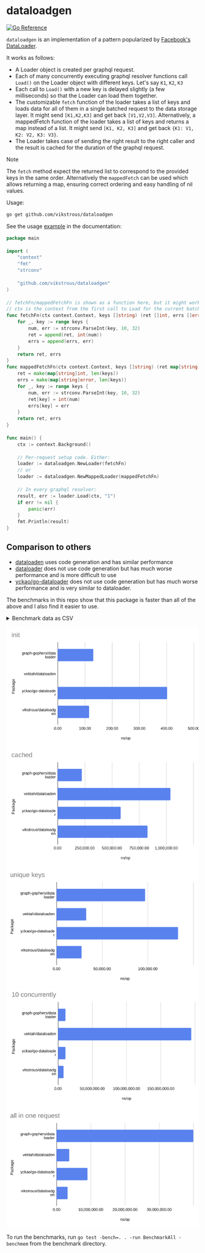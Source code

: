 # dataloadgen

[![Go Reference](https://pkg.go.dev/badge/github.com/vikstrous/dataloadgen.svg)](https://pkg.go.dev/github.com/vikstrous/dataloadgen)

`dataloadgen` is an implementation of a pattern popularized by [Facebook's DataLoader](https://github.com/graphql/dataloader).

It works as follows:
* A Loader object is created per graphql request.
* Each of many concurrently executing graphql resolver functions call `Load()` on the Loader object with different keys. Let's say `K1`, `K2`, `K3`
* Each call to `Load()` with a new key is delayed slightly (a few milliseconds) so that the Loader can load them together.
* The customizable `fetch` function of the loader takes a list of keys and loads data for all of them in a single batched request to the data storage layer. It might send `[K1,K2,K3]` and get back `[V1,V2,V3]`. Alternatively, a mappedFetch function of the loader takes a list of keys and returns a map instead of a list. It might send `[K1, K2, K3]` and get back `{K1: V1, K2: V2, K3: V3}`.
* The Loader takes case of sending the right result to the right caller and the result is cached for the duration of the graphql request.

> [!NOTE]
> The `fetch` method expect the returned list to correspond to the provided keys in the same order. Alternatively  the `mappedFetch` can be used which allows returning a map, ensuring correct ordering and easy handling of nil values.

Usage:

```sh
go get github.com/vikstrous/dataloadgen
```

See the usage [example](https://pkg.go.dev/github.com/vikstrous/dataloadgen#example-Loader) in the documentation:
```go
package main

import (
	"context"
	"fmt"
	"strconv"

	"github.com/vikstrous/dataloadgen"
)

// fetchFn/mappedFetchFn is shown as a function here, but it might work better as a method
// ctx is the context from the first call to Load for the current batch
func fetchFn(ctx context.Context, keys []string) (ret []int, errs []error) {
    for _, key := range keys {
        num, err := strconv.ParseInt(key, 10, 32)
        ret = append(ret, int(num))
        errs = append(errs, err)
    }
    return ret, errs
}
func mappedFetchFn(ctx context.Context, keys []string) (ret map[string]int, errs map[string]error) {
	ret = make(map[string]int, len(keys))
	errs = make(map[string]error, len(keys))
    for _, key := range keys {
        num, err := strconv.ParseInt(key, 10, 32)
        ret[key] = int(num)
        errs[key] = err
    }
    return ret, errs
}

func main() {
    ctx := context.Background()
	
    // Per-request setup code. Either:
    loader := dataloadgen.NewLoader(fetchFn)
    // or
    loader := dataloadgen.NewMappedLoader(mappedFetchFn)
	
    // In every graphql resolver:
    result, err := loader.Load(ctx, "1")
    if err != nil {
        panic(err)
    }
    fmt.Println(result)
}
```

## Comparison to others

* [dataloaden](https://github.com/vektah/dataloaden) uses code generation and has similar performance
* [dataloader](https://github.com/graph-gophers/dataloader) does not use code generation but has much worse performance and is more difficult to use
* [yckao/go-dataloader](https://github.com/yckao/go-dataloader) does not use code generation but has much worse performance and is very similar to dataloader.

The benchmarks in this repo show that this package is faster than all of the above and I also find it easier to use.

<details>
<summary>Benchmark data as CSV</summary>

```
Benchmark,Package,iterations,ns/op,B/op,allocs/op
init-8,graph-gophers/dataloader,"9,242,047.00",130.50,208.00,3.00
init-8,vektah/dataloaden,"1,000,000,000.00",0.27,0.00,0.00
init-8,yckao/go-dataloader,"3,153,999.00",402.10,400.00,10.00
init-8,vikstrous/dataloadgen,"10,347,595.00",114.90,128.00,3.00
cached-8,graph-gophers/dataloader,"4,669.00","222,072.00","25,307.00",522.00
cached-8,vektah/dataloaden,"1,243.00","1,037,044.00","5,234.00",110.00
cached-8,yckao/go-dataloader,"2,312.00","580,860.00","2,273.00",130.00
cached-8,vikstrous/dataloadgen,"1,552.00","824,939.00",776.00,15.00
unique_keys-8,graph-gophers/dataloader,"12,334.00","97,118.00","56,314.00",945.00
unique_keys-8,vektah/dataloaden,"36,489.00","32,507.00","37,514.00",227.00
unique_keys-8,yckao/go-dataloader,"8,055.00","133,224.00","50,180.00",747.00
unique_keys-8,vikstrous/dataloadgen,"42,943.00","27,257.00","22,255.00",230.00
10_concurrently-8,graph-gophers/dataloader,326.00,"11,119,367.00","5,574,460.00","164,247.00"
10_concurrently-8,vektah/dataloaden,100.00,"194,627,574.00","898,977.00","19,502.00"
10_concurrently-8,yckao/go-dataloader,278.00,"10,972,399.00","314,963.00","29,558.00"
10_concurrently-8,vikstrous/dataloadgen,643.00,"8,249,158.00","43,474.00",806.00
all_in_one_request-8,graph-gophers/dataloader,28.00,"39,954,324.00","27,475,136.00","158,321.00"
all_in_one_request-8,vektah/dataloaden,328.00,"3,713,407.00","3,533,086.00","41,368.00"
all_in_one_request-8,yckao/go-dataloader,132.00,"9,060,571.00","4,886,722.00","102,564.00"
all_in_one_request-8,vikstrous/dataloadgen,375.00,"3,206,175.00","2,518,498.00","41,582.00"
```

</details>

![](init.png)
![](cached.png)
![](unique_keys.png)
![](10_concurrently.png)
![](all_in_one_request.png)

To run the benchmarks, run `go test -bench=. . -run BenchmarkAll -benchmem` from the benchmark directory.
